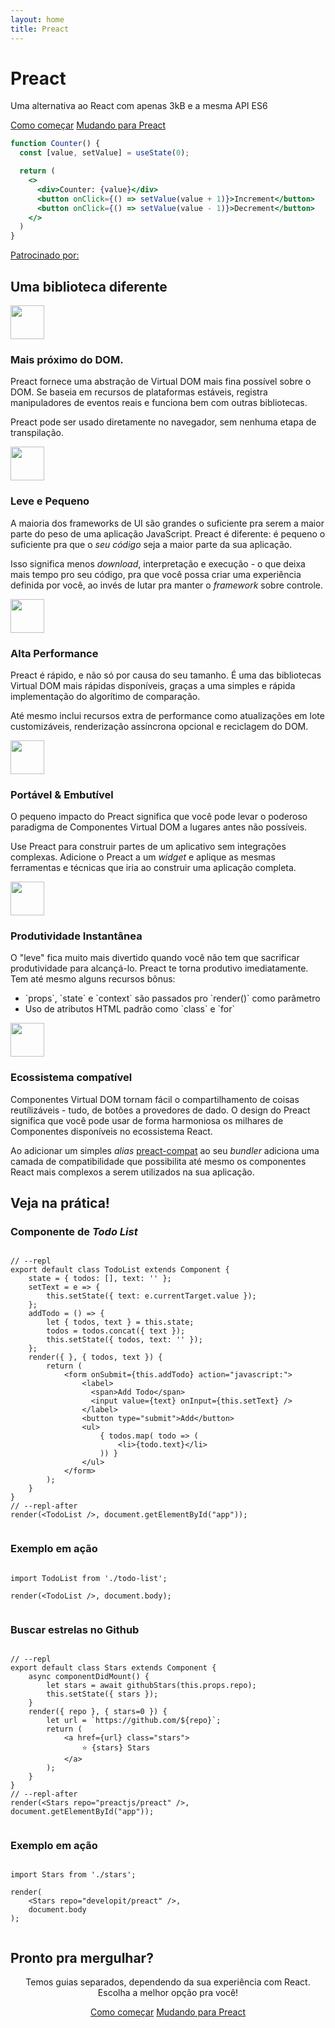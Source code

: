 ```yaml
---
layout: home
title: Preact
---
```



<jumbotron>
    <h1>
        <logo height="1.5em" title="Preact" text="true" inverted="true">Preact</logo>
    </h1>
    <p class="tagline">Uma alternativa ao React com apenas 3kB e a mesma API ES6</p>
    <p class="intro-buttons">
        <a href="/guide/v10/getting-started" class="btn primary">Como começar</a>
        <a href="/guide/v10/switching-to-preact" class="btn secondary">Mudando para Preact</a>
    </p>
</jumbotron>

```jsx
function Counter() {
  const [value, setValue] = useState(0);

  return (
    <>
      <div>Counter: {value}</div>
      <button onClick={() => setValue(value + 1)}>Increment</button>
      <button onClick={() => setValue(value - 1)}>Decrement</button>
    </>
  )
}
```

<div class="sponsors">
  <p><a href="https://opencollective.com/preact">Patrocinado por:</a></p>
  <sponsors></sponsors>
</div>

<section class="home-top">
    <h2>Uma biblioteca diferente</h2>
</section>


<section class="home-section">
  <img src="/home/metal.svg" loading="lazy" decoding="async" width="54" height="54">
  <div>
    <h3>Mais próximo do DOM.</h3>
    <p>
        Preact fornece uma abstração de Virtual DOM mais fina possível sobre o DOM.
        Se baseia em recursos de plataformas estáveis, registra manipuladores de eventos reais e funciona bem com outras bibliotecas.
    </p>
    <p>
        Preact pode ser usado diretamente no navegador, sem nenhuma etapa de transpilação.
    </p>
  </div>
</section>

<section class="home-section">
  <img src="/home/size.svg" loading="lazy" decoding="async" width="54" height="54">
  <div>
    <h3>Leve e Pequeno</h3>
    <p>
        A maioria dos frameworks de UI são grandes o suficiente pra serem a maior parte do peso de uma aplicação JavaScript.
        Preact é diferente: é pequeno o suficiente pra que o <em>seu código</em> seja a maior parte da sua aplicação.
    </p>
    <p>
        Isso significa menos <i>download</i>, interpretação e execução - o que deixa mais tempo pro seu código, pra que você possa criar uma experiência definida por você, ao invés de lutar pra manter o <i>framework</i> sobre controle.
    </p>
  </div>
</section>


<section class="home-section">
  <img src="/home/performance.svg" loading="lazy" decoding="async" width="54" height="54">
  <div>
    <h3>Alta Performance</h3>
    <p>
        Preact é rápido, e não só por causa do seu tamanho. É uma das bibliotecas Virtual DOM mais rápidas disponíveis, graças a uma simples e rápida implementação do algorítimo de comparação.
    </p>
    <p>
        Até mesmo inclui recursos extra de performance como atualizações em lote customizáveis, renderização assíncrona opcional e reciclagem do DOM.
    </p>
  </div>
</section>


<section class="home-section">
  <img src="/home/portable.svg" loading="lazy" decoding="async" width="54" height="54">
  <div>
    <h3>Portável &amp; Embutível</h3>
    <p>
        O pequeno impacto do Preact significa que você pode levar o poderoso paradigma de Componentes Virtual DOM a lugares antes não possíveis.
    </p>
    <p>
        Use Preact para construir partes de um aplicativo sem integrações complexas. Adicione o Preact a um <i>widget</i> e aplique as mesmas ferramentas e técnicas que iria ao construir uma aplicação completa.
    </p>
  </div>
</section>


<section class="home-section">
  <img src="/home/productive.svg" loading="lazy" decoding="async" width="54" height="54">
  <div>
    <h3>Produtividade Instantânea</h3>
    <p>
        O "leve" fica muito mais divertido quando você não tem que sacrificar produtividade para alcançá-lo. Preact te torna produtivo imediatamente. Tem até mesmo alguns recursos bônus:
    </p>
    <ul>
        <li>`props`, `state` e `context` são passados pro `render()` como parâmetro</li>
        <li>Uso de atributos HTML padrão como `class` e `for`</li>
    </ul>
  </div>
</section>


<section class="home-section">
  <img src="/home/compatible.svg" loading="lazy" decoding="async" width="54" height="54">
  <div>
    <h3>Ecossistema compatível</h3>
    <p>
        Componentes Virtual DOM tornam fácil o compartilhamento de coisas reutílizáveis - tudo, de botôes a provedores de dado.
        O design do Preact significa que você pode usar de forma harmoniosa os milhares de Componentes disponíveis no ecossistema React.
    </p>
    <p>
        Ao adicionar um simples <i>alias</i> <a href="/guide/v10/switching-to-preact#how-to-alias-preact-compat">preact-compat</a> ao seu <i>bundler</i> adiciona uma camada de compatibilidade que possibilita até mesmo os componentes React mais complexos a serem utilizados na sua aplicação.
    </p>
  </div>
</section>


<section class="home-top">
    <h2>Veja na prática!</h2>
</section>


<section class="home-split">
    <div>
        <h3>Componente de <i>Todo List</i> </h3>
        <pre><code class="language-jsx">
// --repl
export default class TodoList extends Component {
    state = { todos: [], text: '' };
    setText = e =&gt; {
        this.setState({ text: e.currentTarget.value });
    };
    addTodo = () =&gt; {
        let { todos, text } = this.state;
        todos = todos.concat({ text });
        this.setState({ todos, text: '' });
    };
    render({ }, { todos, text }) {
        return (
            &lt;form onSubmit={this.addTodo} action="javascript:"&gt;
                &lt;label&gt;
                  &lt;span&gt;Add Todo&lt;/span&gt;
                  &lt;input value={text} onInput={this.setText} /&gt;
                &lt;/label&gt;
                &lt;button type="submit"&gt;Add&lt;/button&gt;
                &lt;ul&gt;
                    { todos.map( todo =&gt; (
                        &lt;li&gt;{todo.text}&lt;/li&gt;
                    )) }
                &lt;/ul&gt;
            &lt;/form&gt;
        );
    }
}
// --repl-after
render(&lt;TodoList /&gt;, document.getElementById("app"));
        </code></pre>
    </div>
    <div>
        <h3>Exemplo em ação</h3>
        <pre repl="false"><code class="language-jsx">
import TodoList from './todo-list';<br>
render(&lt;TodoList /&gt;, document.body);
        </code></pre>
        <div class="home-demo">
            <todo-list></todo-list>
        </div>
    </div>
</section>


<section class="home-split">
    <div>
        <h3>Buscar estrelas no Github</h3>
        <pre><code class="language-jsx">
// --repl
export default class Stars extends Component {
    async componentDidMount() {
        let stars = await githubStars(this.props.repo);
        this.setState({ stars });
    }
    render({ repo }, { stars=0 }) {
        let url = `https://github.com/${repo}`;
        return (
            &lt;a href={url} class="stars"&gt;
                ⭐️ {stars} Stars
            &lt;/a&gt;
        );
    }
}
// --repl-after
render(&lt;Stars repo="preactjs/preact" /&gt;, document.getElementById("app"));
        </code></pre>
    </div>
    <div>
        <h3>Exemplo em ação</h3>
        <pre repl="false"><code class="language-jsx">
import Stars from './stars';<br>
render(
    &lt;Stars repo="developit/preact" /&gt;,
    document.body
);
        </code></pre>
        <div class="home-demo">
            <github-stars simple="true" user="preactjs" repo="preact"></github-stars>
        </div>
    </div>
</section>


<section class="home-top">
    <h2>Pronto pra mergulhar?</h2>
</section>


<section style="text-align:center;">
    <p>
        Temos guias separados, dependendo da sua experiência com React.
        <br>
        Escolha a melhor opção pra você!
    </p>
    <p>
        <a href="/guide/v10/getting-started" class="btn primary">Como começar</a>
        <a href="/guide/v10/switching-to-preact" class="btn secondary">Mudando para Preact</a>
    </p>
</section>
